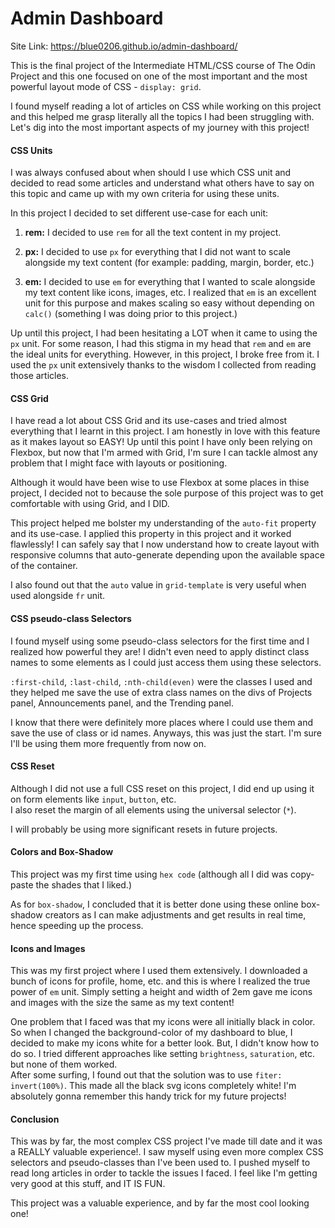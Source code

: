 # Admin Dashboard    

Site Link: https://blue0206.github.io/admin-dashboard/    

This is the final project of the Intermediate HTML/CSS course of The Odin Project
and this one focused on one of the most important and the most powerful layout mode
of CSS - `display: grid`.      

I found myself reading a lot of articles on CSS while working on this project and this helped
me grasp literally all the topics I had been struggling with. Let's dig into the most important
aspects of my journey with this project! 


#### CSS Units

I was always confused about when should I use which CSS unit and decided to read some articles
and understand what others have to say on this topic and came up with my own criteria for using
these units.

In this project I decided to set different use-case for each unit:

1.  **rem:** I decided to use `rem` for all the text content in my project.      
   
2. **px:** I decided to use `px` for everything that I did not want to scale alongside my 
    text content (for example: padding, margin, border, etc.)

3. **em:** I decided to use `em` for everything that I wanted to scale alongside my text 
   content like icons, images, etc. I realized that `em` is an excellent unit for this purpose 
   and makes scaling so easy without depending on `calc()` (something I was doing prior to this project.)

Up until this project, I had been hesitating a LOT when it came to using the `px` unit. For some reason, I
had this stigma in my head that `rem` and `em` are the ideal units for everything. However, in this project,
I broke free from it. I used the `px` unit extensively thanks to the wisdom I collected from reading those
articles.


#### CSS Grid

I have read a lot about CSS Grid and its use-cases and tried almost everything that I learnt in 
this project. I am honestly in love with this feature as it makes layout so EASY! Up until this
point I have only been relying on Flexbox, but now that I'm armed with Grid, I'm sure I can tackle
almost any problem that I might face with layouts or positioning.

Although it would have been wise to use Flexbox at some places in thise project, I decided not to
because the sole purpose of this project was to get comfortable with using Grid, and I DID.

This project helped me bolster my understanding of the `auto-fit` property and its use-case. I
applied this property in this project and it worked flawlessly! I can safely say that I now
understand how to create layout with responsive columns that auto-generate depending upon the
available space of the container.

I also found out that the `auto` value in `grid-template` is very useful when used alongside `fr`
unit.


#### CSS pseudo-class Selectors

I found myself using some pseudo-class selectors for the first time and I realized how powerful they
are! I didn't even need to apply distinct class names to some elements as I could just access them
using these selectors.

`:first-child`, `:last-child`, `:nth-child(even)` were the classes I used and they helped me save the
use of extra class names on the divs of Projects panel, Announcements panel, and the Trending panel.

I know that there were definitely more places where I could use them and save the use of class or id
names. Anyways, this was just the start. I'm sure I'll be using them more frequently from now on.


#### CSS Reset

Although I did not use a full CSS reset on this project, I did end up using it on form elements like
`input`, `button`, etc.  
I also reset the margin of all elements using the universal selector (`*`).

I will probably be using more significant resets in future projects.


#### Colors and Box-Shadow

This project was my first time using `hex code` (although all I did was copy-paste the shades that I liked.)

As for `box-shadow`, I concluded that it is better done using these online box-shadow creators as I can make
adjustments and get results in real time, hence speeding up the process.


#### Icons and Images

This was my first project where I used them extensively. I downloaded a bunch of icons for profile, home, etc.
and this is where I realized the true power of `em` unit. Simply setting a height and width of 2em gave me icons
and images with the size the same as my text content!

One problem that I faced was that my icons were all initially black in color. So when I changed the background-color
of my dashboard to blue, I decided to make my icons white for a better look. But, I didn't know how to do so. I tried
different approaches like setting `brightness`, `saturation`, etc. but none of them worked.    
After some surfing, I found out that the solution was to use `fiter: invert(100%)`. This made all the black svg icons
completely white! I'm absolutely gonna remember this handy trick for my future projects!

#### Conclusion

This was by far, the most complex CSS project I've made till date and it was a REALLY valuable experience!. I saw myself
using even more complex CSS selectors and pseudo-classes than I've been used to. I pushed myself to read long articles
in order to tackle the issues I faced. I feel like I'm getting very good at this stuff, and IT IS FUN.

This project was a valuable experience, and by far the most cool looking one!